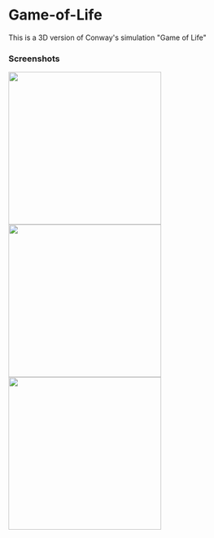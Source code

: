 # Game-of-Life
This is a 3D version of Conway's simulation "Game of Life"

### Screenshots
<img height=300 src="https://user-images.githubusercontent.com/98696250/209431973-19bf9ba5-da1f-4728-8a72-0bb9c84a684e.png">
<img height=300 src="https://user-images.githubusercontent.com/98696250/209431994-810bd1e9-d37f-474d-8297-c8375d8b7dce.png">
<img height=300 src="https://user-images.githubusercontent.com/98696250/209432012-06804f62-1038-4454-adbb-a524d0ff65de.png">
